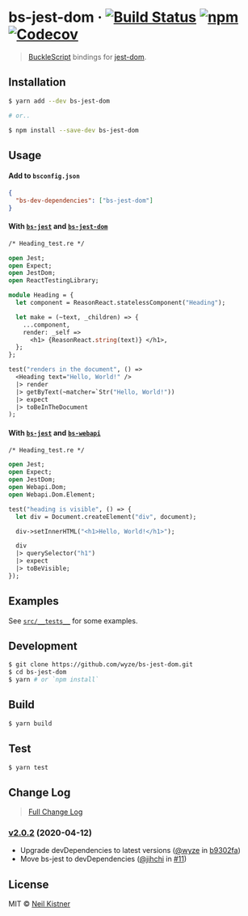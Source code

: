 # bs-jest-dom &middot; [![Build Status][actions-image]][actions-url] [![npm][npm-image]][npm-url] [![Codecov][codecov-image]][codecov-url]

> [BuckleScript](//github.com/BuckleScript/bucklescript) bindings for [jest-dom](//github.com/gnapse/jest-dom).

## Installation

```sh
$ yarn add --dev bs-jest-dom

# or..

$ npm install --save-dev bs-jest-dom
```

## Usage

#### Add to `bsconfig.json`

```json
{
  "bs-dev-dependencies": ["bs-jest-dom"]
}
```

#### With [`bs-jest`](//github.com/glennsl/bs-jest) and [`bs-jest-dom`](//github.com/wyze/bs-jest-dom)

```ocaml
/* Heading_test.re */

open Jest;
open Expect;
open JestDom;
open ReactTestingLibrary;

module Heading = {
  let component = ReasonReact.statelessComponent("Heading");

  let make = (~text, _children) => {
    ...component,
    render: _self =>
      <h1> {ReasonReact.string(text)} </h1>,
  };
};

test("renders in the document", () =>
  <Heading text="Hello, World!" />
  |> render
  |> getByText(~matcher=`Str("Hello, World!"))
  |> expect
  |> toBeInTheDocument
);
```

#### With [`bs-jest`](//github.com/glennsl/bs-jest) and [`bs-webapi`](//github.com/reasonml-community/bs-webapi-incubator)

```ocaml
/* Heading_test.re */

open Jest;
open Expect;
open JestDom;
open Webapi.Dom;
open Webapi.Dom.Element;

test("heading is visible", () => {
  let div = Document.createElement("div", document);

  div->setInnerHTML("<h1>Hello, World!</h1>");

  div
  |> querySelector("h1")
  |> expect
  |> toBeVisible;
});
```

## Examples

See [`src/__tests__`](src/__tests__) for some examples.

## Development

```sh
$ git clone https://github.com/wyze/bs-jest-dom.git
$ cd bs-jest-dom
$ yarn # or `npm install`
```

## Build

```sh
$ yarn build
```

## Test

```sh
$ yarn test
```

## Change Log

> [Full Change Log](changelog.md)

### [v2.0.2](https://github.com/wyze/bs-jest-dom/releases/tag/v2.0.2) (2020-04-12)

* Upgrade devDependencies to latest versions ([@wyze](https://github.com/wyze) in [b9302fa](https://github.com/wyze/bs-jest-dom/commit/b9302fa))
* Move bs-jest to devDependencies ([@jihchi](https://github.com/jihchi) in [#11](https://github.com/wyze/bs-jest-dom/pull/11))

## License

MIT © [Neil Kistner](https://neilkistner.com)

[actions-image]: https://img.shields.io/github/workflow/status/wyze/bs-jest-dom/CI.svg?style=flat-square
[actions-url]: https://github.com/wyze/bs-jest-dom/actions

[npm-image]: https://img.shields.io/npm/v/bs-jest-dom.svg?style=flat-square
[npm-url]: https://npm.im/bs-jest-dom

[codecov-image]: https://img.shields.io/codecov/c/github/wyze/bs-jest-dom.svg?style=flat-square
[codecov-url]: https://codecov.io/github/wyze/bs-jest-dom
